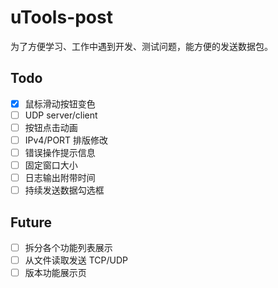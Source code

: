 # uTools-post

为了方便学习、工作中遇到开发、测试问题，能方便的发送数据包。

## Todo

- [x] 鼠标滑动按钮变色
- [ ] UDP server/client
- [ ] 按钮点击动画
- [ ] IPv4/PORT 排版修改
- [ ] 错误操作提示信息
- [ ] 固定窗口大小
- [ ] 日志输出附带时间
- [ ] 持续发送数据勾选框

## Future

- [ ] 拆分各个功能列表展示
- [ ] 从文件读取发送 TCP/UDP
- [ ] 版本功能展示页
